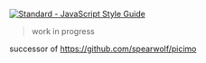 
[![Standard - JavaScript Style Guide](https://img.shields.io/badge/code%20style-standard-brightgreen.svg)](http://standardjs.com/)

> work in progress

successor of https://github.com/spearwolf/picimo

